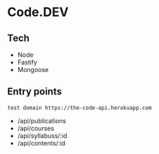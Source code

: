 # Code.DEV

## Tech

- Node
- Fastify
- Mongoose

## Entry points
    test domain https://the-code-api.herokuapp.com

- /api/publications
- /api/courses
- /api/syllabuss/:id
- /api/contents/:id